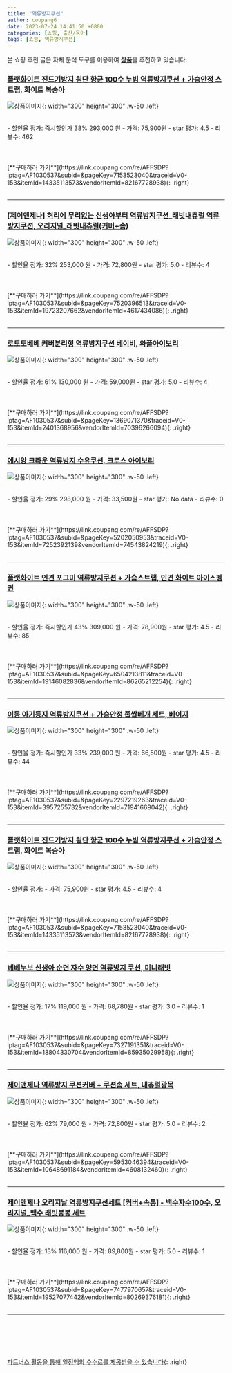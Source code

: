 ```yaml
---
title: "역류방지쿠션"
author: coupang6
date: 2023-07-24 14:41:50 +0800
categories: [쇼핑, 출산/육아]
tags: [쇼핑, 역류방지쿠션]
---
```


본 쇼핑 추천 글은 자체 분석 도구를 이용하여 [**상품**](https://link.coupang.com/a/bao1ui)을 추천하고 있습니다.

### [플랫화이트 진드기방지 원단 향균 100수 누빔 역류방지쿠션 + 가슴안정 스트랩, 화이트 복숭아](https://link.coupang.com/re/AFFSDP?lptag=AF1030537&subid=&pageKey=7153523040&traceid=V0-153&itemId=14335113573&vendorItemId=82167728938)

![상품이미지](https://thumbnail8.coupangcdn.com/thumbnails/remote/230x230ex/image/vendor_inventory/72e9/cd5e90372a2c0b21c73537f7b59c6f5d9750954b6778a8f854d75609720a.jpg){: width="300" height="300" .w-50 .left}


<br>
- 할인율 정가: 즉시할인가 38%  293,000   원
- 가격: 75,900원
- star 평가: 4.5
- 리뷰수: 462
<br>
<br>
<br>
<br>
[**구매하러 가기**](https://link.coupang.com/re/AFFSDP?lptag=AF1030537&subid=&pageKey=7153523040&traceid=V0-153&itemId=14335113573&vendorItemId=82167728938){: .right}
<br>
<br>

---

### [[제이앤제나] 허리에 무리없는 신생아부터 역류방지쿠션_래빗내츄럴 역류방지쿠션, 오리지널_래빗내츄럴(커버+솜)](https://link.coupang.com/re/AFFSDP?lptag=AF1030537&subid=&pageKey=7520396513&traceid=V0-153&itemId=19723207662&vendorItemId=4617434086)

![상품이미지](https://thumbnail9.coupangcdn.com/thumbnails/remote/230x230ex/image/vendor_inventory/0fbe/961c4c56aa344635e5870e378e2884d56c295c06a33929a64505a7e2c2e2.jpg){: width="300" height="300" .w-50 .left}


<br>
- 할인율 정가: 32%  253,000   원
- 가격: 72,800원
- star 평가: 5.0
- 리뷰수: 4
<br>
<br>
<br>
<br>
[**구매하러 가기**](https://link.coupang.com/re/AFFSDP?lptag=AF1030537&subid=&pageKey=7520396513&traceid=V0-153&itemId=19723207662&vendorItemId=4617434086){: .right}
<br>
<br>

---

### [로토토베베 커버분리형 역류방지쿠션 베이비, 와플아이보리](https://link.coupang.com/re/AFFSDP?lptag=AF1030537&subid=&pageKey=1369071370&traceid=V0-153&itemId=2401368956&vendorItemId=70396266094)

![상품이미지](https://thumbnail9.coupangcdn.com/thumbnails/remote/230x230ex/image/retail/images/623562922556076-374f86a6-380c-43aa-947e-8024440e3ec4.jpg){: width="300" height="300" .w-50 .left}


<br>
- 할인율 정가: 61%  130,000   원
- 가격: 59,000원
- star 평가: 5.0
- 리뷰수: 4
<br>
<br>
<br>
<br>
[**구매하러 가기**](https://link.coupang.com/re/AFFSDP?lptag=AF1030537&subid=&pageKey=1369071370&traceid=V0-153&itemId=2401368956&vendorItemId=70396266094){: .right}
<br>
<br>

---

### [에시앙 크라운 역류방지 수유쿠션, 크로스 아이보리](https://link.coupang.com/re/AFFSDP?lptag=AF1030537&subid=&pageKey=5202050953&traceid=V0-153&itemId=7252392139&vendorItemId=74543824219)

![상품이미지](https://thumbnail8.coupangcdn.com/thumbnails/remote/230x230ex/image/retail/images/2021/03/18/14/3/63d3f25a-1b90-470c-848f-f358c92df0f4.jpg){: width="300" height="300" .w-50 .left}


<br>
- 할인율 정가: 29%  298,000   원
- 가격: 33,500원
- star 평가: No data
- 리뷰수: 0
<br>
<br>
<br>
<br>
[**구매하러 가기**](https://link.coupang.com/re/AFFSDP?lptag=AF1030537&subid=&pageKey=5202050953&traceid=V0-153&itemId=7252392139&vendorItemId=74543824219){: .right}
<br>
<br>

---

### [플랫화이트 인견 포그미 역류방지쿠션 + 가슴스트랩, 인견 화이트 아이스펭귄](https://link.coupang.com/re/AFFSDP?lptag=AF1030537&subid=&pageKey=6504213811&traceid=V0-153&itemId=19146082836&vendorItemId=86265212254)

![상품이미지](https://thumbnail9.coupangcdn.com/thumbnails/remote/230x230ex/image/vendor_inventory/b793/ba645874cb8ffce8b649802b9f20aee3d479634b0befa8e01369853facdc.jpg){: width="300" height="300" .w-50 .left}


<br>
- 할인율 정가: 즉시할인가 43%  309,000   원
- 가격: 78,900원
- star 평가: 4.5
- 리뷰수: 85
<br>
<br>
<br>
<br>
[**구매하러 가기**](https://link.coupang.com/re/AFFSDP?lptag=AF1030537&subid=&pageKey=6504213811&traceid=V0-153&itemId=19146082836&vendorItemId=86265212254){: .right}
<br>
<br>

---

### [이몽 아기둥지 역류방지쿠션 + 가슴안정 좁쌀베개 세트, 베이지](https://link.coupang.com/re/AFFSDP?lptag=AF1030537&subid=&pageKey=2297219263&traceid=V0-153&itemId=3957255732&vendorItemId=71941669042)

![상품이미지](https://thumbnail8.coupangcdn.com/thumbnails/remote/230x230ex/image/retail/images/335725771856663-0d133730-f773-4dd5-90e8-c30789702499.jpg){: width="300" height="300" .w-50 .left}


<br>
- 할인율 정가: 즉시할인가 33%  239,000   원
- 가격: 66,500원
- star 평가: 4.5
- 리뷰수: 44
<br>
<br>
<br>
<br>
[**구매하러 가기**](https://link.coupang.com/re/AFFSDP?lptag=AF1030537&subid=&pageKey=2297219263&traceid=V0-153&itemId=3957255732&vendorItemId=71941669042){: .right}
<br>
<br>

---

### [플랫화이트 진드기방지 원단 향균 100수 누빔 역류방지쿠션 + 가슴안정 스트랩, 화이트 복숭아](https://link.coupang.com/re/AFFSDP?lptag=AF1030537&subid=&pageKey=7153523040&traceid=V0-153&itemId=14335113573&vendorItemId=82167728938)

![상품이미지](https://thumbnail8.coupangcdn.com/thumbnails/remote/230x230ex/image/vendor_inventory/72e9/cd5e90372a2c0b21c73537f7b59c6f5d9750954b6778a8f854d75609720a.jpg){: width="300" height="300" .w-50 .left}


<br>
- 할인율 정가: 
- 가격: 75,900원
- star 평가: 4.5
- 리뷰수: 4
<br>
<br>
<br>
<br>
[**구매하러 가기**](https://link.coupang.com/re/AFFSDP?lptag=AF1030537&subid=&pageKey=7153523040&traceid=V0-153&itemId=14335113573&vendorItemId=82167728938){: .right}
<br>
<br>

---

### [베베누보 신생아 순면 자수 양면 역류방지 쿠션, 미니래빗](https://link.coupang.com/re/AFFSDP?lptag=AF1030537&subid=&pageKey=7327191351&traceid=V0-153&itemId=18804330704&vendorItemId=85935029958)

![상품이미지](https://thumbnail9.coupangcdn.com/thumbnails/remote/230x230ex/image/retail/images/2023/05/11/10/3/6c333993-8f18-4872-9b1f-c17fcd194e8e.jpg){: width="300" height="300" .w-50 .left}


<br>
- 할인율 정가: 17%  119,000   원
- 가격: 68,780원
- star 평가: 3.0
- 리뷰수: 1
<br>
<br>
<br>
<br>
[**구매하러 가기**](https://link.coupang.com/re/AFFSDP?lptag=AF1030537&subid=&pageKey=7327191351&traceid=V0-153&itemId=18804330704&vendorItemId=85935029958){: .right}
<br>
<br>

---

### [제이앤제나 역류방지 쿠션커버 + 쿠션솜 세트, 내츄럴광목](https://link.coupang.com/re/AFFSDP?lptag=AF1030537&subid=&pageKey=5953046394&traceid=V0-153&itemId=10648691184&vendorItemId=4608132460)

![상품이미지](https://thumbnail7.coupangcdn.com/thumbnails/remote/230x230ex/image/vendor_inventory/8568/96840183054eac187104d9ec6b09cb3b4cfde8a273a40df6e20a37524d05.jpg){: width="300" height="300" .w-50 .left}


<br>
- 할인율 정가: 62%  79,000   원
- 가격: 72,800원
- star 평가: 5.0
- 리뷰수: 2
<br>
<br>
<br>
<br>
[**구매하러 가기**](https://link.coupang.com/re/AFFSDP?lptag=AF1030537&subid=&pageKey=5953046394&traceid=V0-153&itemId=10648691184&vendorItemId=4608132460){: .right}
<br>
<br>

---

### [제이앤제나 오리지날 역류방지쿠션세트 [커버+속통] - 백수자수100수, 오리지널_백수 래빗봉봉 세트](https://link.coupang.com/re/AFFSDP?lptag=AF1030537&subid=&pageKey=7477970657&traceid=V0-153&itemId=19527077442&vendorItemId=80269376181)

![상품이미지](https://thumbnail9.coupangcdn.com/thumbnails/remote/230x230ex/image/vendor_inventory/0f05/413b264fb9b7cedd309d189bc6d6a2ee81691bb5e88bc0ec3dde4554f967.jpg){: width="300" height="300" .w-50 .left}


<br>
- 할인율 정가: 13%  116,000   원
- 가격: 89,800원
- star 평가: 5.0
- 리뷰수: 1
<br>
<br>
<br>
<br>
[**구매하러 가기**](https://link.coupang.com/re/AFFSDP?lptag=AF1030537&subid=&pageKey=7477970657&traceid=V0-153&itemId=19527077442&vendorItemId=80269376181){: .right}
<br>
<br>

---
<br><br><br><br><br> [파트너스 활동을 통해 일정액의 수수료를 제공받을 수 있습니다](https://link.coupang.com/a/bao1ui){: .right}